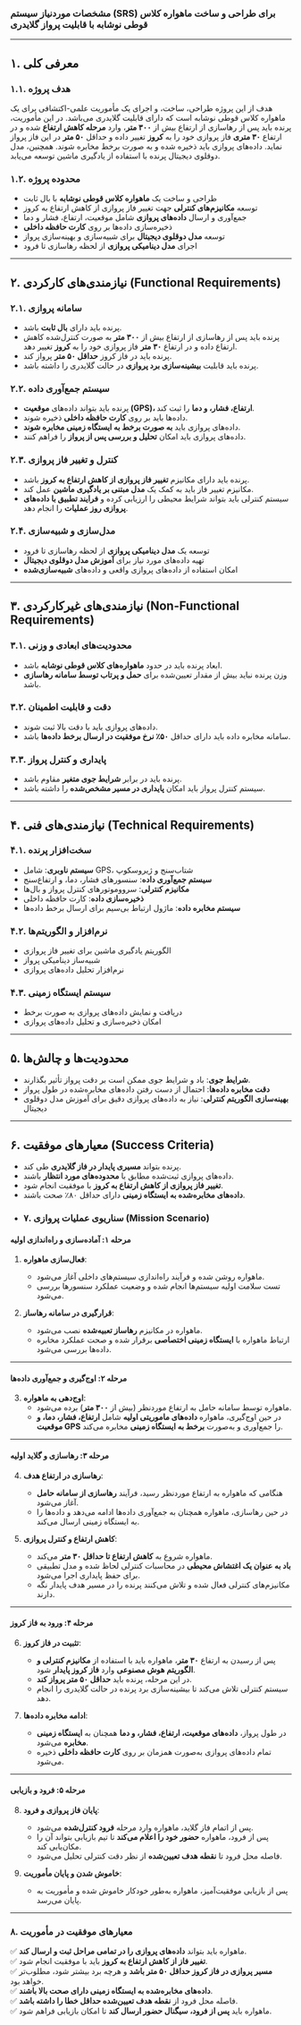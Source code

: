### **مشخصات موردنیاز سیستم (SRS) برای طراحی و ساخت ماهواره کلاس قوطی نوشابه با قابلیت پرواز گلایدری**  

---

## **۱. معرفی کلی**  
### **۱.۱. هدف پروژه**  
هدف از این پروژه طراحی، ساخت، و اجرای یک مأموریت علمی-اکتشافی برای یک ماهواره کلاس قوطی نوشابه است که دارای قابلیت گلایدری می‌باشد. در این مأموریت، پرنده باید پس از رهاسازی از ارتفاع بیش از **۳۰۰ متر**، وارد **مرحله کاهش ارتفاع** شده و در ارتفاع **۳۰ متری** فاز پروازی خود را به **کروز** تغییر داده و حداقل **۵۰ متر** در این فاز پرواز نماید. داده‌های پروازی باید ذخیره شده و به صورت برخط مخابره شوند. همچنین، مدل دوقلوی دیجیتال پرنده با استفاده از یادگیری ماشین توسعه می‌یابد.  

### **۱.۲. محدوده پروژه**  
- طراحی و ساخت یک **ماهواره کلاس قوطی نوشابه** با بال ثابت  
- توسعه **مکانیزم‌های کنترلی** جهت تغییر فاز پروازی از کاهش ارتفاع به کروز  
- جمع‌آوری و ارسال **داده‌های پروازی** شامل موقعیت، ارتفاع، فشار و دما  
- ذخیره‌سازی داده‌ها بر روی **کارت حافظه داخلی**  
- توسعه **مدل دوقلوی دیجیتال** برای شبیه‌سازی و بهینه‌سازی پرواز  
- اجرای **مدل دینامیکی پروازی** از لحظه رهاسازی تا فرود  

---

## **۲. نیازمندی‌های کارکردی (Functional Requirements)**  
### **۲.۱. سامانه پروازی**  
- پرنده باید دارای **بال ثابت** باشد.  
- پرنده باید پس از رهاسازی از ارتفاع بیش از **۳۰۰ متر** به صورت کنترل‌شده کاهش ارتفاع داده و در ارتفاع **۳۰ متر** فاز پروازی خود را به **کروز** تغییر دهد.  
- پرنده باید در فاز کروز **حداقل ۵۰ متر** پرواز کند.  
- پرنده باید قابلیت **بیشینه‌سازی برد پروازی** در حالت گلایدری را داشته باشد.  

### **۲.۲. سیستم جمع‌آوری داده**  
- پرنده باید بتواند داده‌های **موقعیت (GPS)، ارتفاع، فشار، و دما** را ثبت کند.  
- داده‌ها باید بر روی **کارت حافظه داخلی** ذخیره شوند.  
- داده‌های پروازی باید **به صورت برخط به ایستگاه زمینی مخابره شوند**.  
- داده‌های پروازی باید امکان **تحلیل و بررسی پس از پرواز** را فراهم کنند.  

### **۲.۳. کنترل و تغییر فاز پروازی**  
- پرنده باید دارای مکانیزم **تغییر فاز پروازی از کاهش ارتفاع به کروز** باشد.  
- مکانیزم تغییر فاز باید به کمک یک **مدل مبتنی بر یادگیری ماشین** عمل کند.  
- سیستم کنترلی باید بتواند شرایط محیطی را ارزیابی کرده و **فرایند تطبیق با داده‌های پروازی روز عملیات** را انجام دهد.  

### **۲.۴. مدل‌سازی و شبیه‌سازی**  
- توسعه یک **مدل دینامیکی پروازی** از لحظه رهاسازی تا فرود  
- تهیه داده‌های مورد نیاز برای **آموزش مدل دوقلوی دیجیتال**  
- امکان استفاده از داده‌های پروازی واقعی و داده‌های **شبیه‌سازی‌شده**  

---

## **۳. نیازمندی‌های غیرکارکردی (Non-Functional Requirements)**  
### **۳.۱. محدودیت‌های ابعادی و وزنی**  
- ابعاد پرنده باید در حدود **ماهواره‌های کلاس قوطی نوشابه** باشد.  
- وزن پرنده نباید بیش از مقدار تعیین‌شده برای **حمل و پرتاب توسط سامانه رهاسازی** باشد.  

### **۳.۲. دقت و قابلیت اطمینان**  
- داده‌های پروازی باید با دقت بالا ثبت شوند.  
- سامانه مخابره داده باید دارای حداقل **۵۰٪ نرخ موفقیت در ارسال برخط داده‌ها** باشد.  

### **۳.۳. پایداری و کنترل پرواز**  
- پرنده باید در برابر **شرایط جوی متغیر** مقاوم باشد.  
- سیستم کنترل پرواز باید امکان **پایداری در مسیر مشخص‌شده** را داشته باشد.  

---

## **۴. نیازمندی‌های فنی (Technical Requirements)**  
### **۴.۱. سخت‌افزار پرنده**  
- **سیستم ناوبری**: شامل GPS، شتاب‌سنج و ژیروسکوپ  
- **سیستم جمع‌آوری داده**: سنسورهای فشار، دما، و ارتفاع‌سنج  
- **مکانیزم کنترلی**: سرووموتورهای کنترل پرواز و بال‌ها  
- **ذخیره‌سازی داده**: کارت حافظه داخلی  
- **سیستم مخابره داده**: ماژول ارتباط بی‌سیم برای ارسال برخط داده‌ها  

### **۴.۲. نرم‌افزار و الگوریتم‌ها**  
- الگوریتم یادگیری ماشین برای تغییر فاز پروازی  
- شبیه‌ساز دینامیکی پرواز  
- نرم‌افزار تحلیل داده‌های پروازی  

### **۴.۳. سیستم ایستگاه زمینی**  
- دریافت و نمایش داده‌های پروازی به صورت برخط  
- امکان ذخیره‌سازی و تحلیل داده‌های پروازی  

---

## **۵. محدودیت‌ها و چالش‌ها**  
- **شرایط جوی**: باد و شرایط جوی ممکن است بر دقت پرواز تأثیر بگذارند.  
- **دقت مخابره داده‌ها**: احتمال از دست رفتن داده‌های مخابره‌شده در طول پرواز  
- **بهینه‌سازی الگوریتم کنترلی**: نیاز به داده‌های پروازی دقیق برای آموزش مدل دوقلوی دیجیتال  

---

## **۶. معیارهای موفقیت (Success Criteria)**  
- پرنده بتواند **مسیری پایدار در فاز گلایدری** طی کند.  
- داده‌های پروازی ثبت‌شده مطابق با **محدوده‌های مورد انتظار** باشند.  
- **تغییر فاز پروازی از کاهش ارتفاع به کروز** با موفقیت انجام شود.  
- **داده‌های مخابره‌شده به ایستگاه زمینی** دارای حداقل ۸۰٪ صحت باشند.
- ### **۷. سناریوی عملیات پروازی (Mission Scenario)**  

#### **مرحله ۱: آماده‌سازی و راه‌اندازی اولیه**  
1. **فعال‌سازی ماهواره**:  
   - ماهواره روشن شده و فرآیند راه‌اندازی سیستم‌های داخلی آغاز می‌شود.  
   - تست سلامت اولیه سیستم‌ها انجام شده و وضعیت عملکرد سنسورها بررسی می‌شود.  

2. **قرارگیری در سامانه رهاساز**:  
   - ماهواره در مکانیزم **رهاساز تعبیه‌شده** نصب می‌شود.  
   - ارتباط ماهواره با **ایستگاه زمینی اختصاصی** برقرار شده و صحت عملکرد مخابره داده‌ها بررسی می‌شود.  

---

#### **مرحله ۲: اوج‌گیری و جمع‌آوری داده‌ها**  
3. **اوج‌دهی به ماهواره**:  
   - ماهواره توسط سامانه حامل به ارتفاع موردنظر (بیش از **۳۰۰ متر**) برده می‌شود.  
   - در حین اوج‌گیری، ماهواره **داده‌های ماموریتی اولیه** شامل **ارتفاع، فشار، دما، و موقعیت GPS** را جمع‌آوری و به‌صورت **برخط به ایستگاه زمینی** مخابره می‌کند.  

---

#### **مرحله ۳: رهاسازی و گلاید اولیه**  
4. **رهاسازی در ارتفاع هدف**:  
   - هنگامی که ماهواره به ارتفاع موردنظر رسید، فرآیند **رهاسازی از سامانه حامل** آغاز می‌شود.  
   - در حین رهاسازی، ماهواره همچنان به جمع‌آوری داده‌ها ادامه می‌دهد و داده‌ها را به ایستگاه زمینی ارسال می‌کند.  

5. **کاهش ارتفاع و کنترل پروازی**:  
   - ماهواره شروع به **کاهش ارتفاع تا حداقل ۳۰ متر** می‌کند.  
   - **باد به عنوان یک اغتشاش محیطی** در محاسبات کنترلی لحاظ شده و مدل تطبیقی برای حفظ پایداری اجرا می‌شود.  
   - مکانیزم‌های کنترلی فعال شده و تلاش می‌کنند پرنده را در مسیر هدف پایدار نگه دارند.  

---

#### **مرحله ۴: ورود به فاز کروز**  
6. **تثبیت در فاز کروز**:  
   - پس از رسیدن به ارتفاع **۳۰ متر**، ماهواره باید با استفاده از **مکانیزم کنترلی و الگوریتم هوش مصنوعی** وارد **فاز کروز پایدار** شود.  
   - در این مرحله، پرنده باید **حداقل ۵۰ متر پرواز کند**.  
   - سیستم کنترلی تلاش می‌کند تا بیشینه‌سازی برد پرنده در حالت گلایدری را انجام دهد.  

7. **ادامه مخابره داده‌ها**:  
   - در طول پرواز، **داده‌های موقعیت، ارتفاع، فشار، و دما** همچنان به **ایستگاه زمینی مخابره** می‌شود.  
   - تمام داده‌های پروازی به‌صورت همزمان بر روی **کارت حافظه داخلی** ذخیره می‌شود.  

---

#### **مرحله ۵: فرود و بازیابی**  
8. **پایان فاز پروازی و فرود**:  
   - پس از اتمام فاز گلاید، ماهواره وارد مرحله **فرود کنترل‌شده** می‌شود.  
   - پس از فرود، ماهواره **حضور خود را اعلام می‌کند** تا تیم بازیابی بتواند آن را مکان‌یابی کند.  
   - فاصله محل فرود تا **نقطه هدف تعیین‌شده** از نظر دقت کنترلی تحلیل می‌شود.  

9. **خاموش شدن و پایان مأموریت**:  
   - پس از بازیابی موفقیت‌آمیز، ماهواره به‌طور خودکار خاموش شده و مأموریت به پایان می‌رسد.  

---

### **۸. معیارهای موفقیت در مأموریت**  
✅ ماهواره باید بتواند **داده‌های پروازی را در تمامی مراحل ثبت و ارسال کند**.  
✅ **تغییر فاز از کاهش ارتفاع به کروز** باید با موفقیت انجام شود.  
✅ **مسیر پروازی در فاز کروز حداقل ۵۰ متر باشد** و هرچه برد بیشتر شود، مطلوب‌تر خواهد بود.  
✅ **داده‌های مخابره‌شده به ایستگاه زمینی دارای صحت بالا باشند**.  
✅ فاصله محل فرود از **نقطه هدف تعیین‌شده حداقل خطا را داشته باشد**.  
✅ ماهواره باید **پس از فرود، سیگنال حضور ارسال کند** تا امکان بازیابی فراهم شود.

